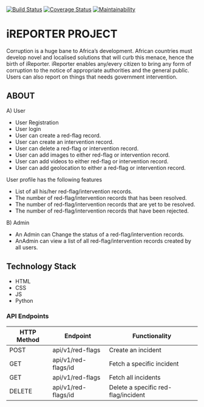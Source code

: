 [![Build Status](https://travis-ci.org/KapsonLabs/Andela-iReporter.svg?branch=api)](https://travis-ci.org/KapsonLabs/Andela-iReporter) [![Coverage Status](https://coveralls.io/repos/github/KapsonLabs/Andela-iReporter/badge.svg?branch=master)](https://coveralls.io/github/KapsonLabs/Andela-iReporter?branch=master) [![Maintainability](https://api.codeclimate.com/v1/badges/5ecd878a2235b47e603a/maintainability)](https://codeclimate.com/github/KapsonLabs/Andela-iReporter/maintainability)

# iREPORTER PROJECT #

Corruption is a huge bane to Africa’s development. African countries must develop novel and localised solutions that will curb this menace, hence the birth of iReporter. iReporter enables any/every citizen to bring any form of corruption to the notice of appropriate authorities and the general public. Users can also report on things that needs government intervention.

## ABOUT ##
A) User

- User Registration
- User login
- User can create a red-flag record.
- User can create an intervention record.
- User can delete a red-flag or intervention record.
- User can add images to either red-flag or intervention record.
- User can add videos to either red-flag or intervention record.
- User can add geolocation to either a red-flag or intervention record.

User profile has the following features
- List of all his/her red-flag/intervention records.
- The number of red-flag/intervention records that has been resolved.
- The number of red-flag/intervention records that are yet to be resolved.
- The number of red-flag/intervention records that have been rejected.

B) Admin

- An Admin can Change the status of a red-flag/intervention records.
- AnAdmin can view a list of all red-flag/intervention records created by all users.

## Technology Stack ##
- HTML
- CSS
- JS
- Python

### API Endpoints

HTTP Method|Endpoint|Functionality
-----------|--------|-------------
POST|api/v1/red-flags|Create an incident
GET|api/v1/red-flags/id|Fetch a specific incident
GET|api/v1/red-flags|Fetch all incidents
DELETE|api/v1/red-flags/id|Delete a specific red-flag/incident
